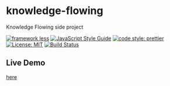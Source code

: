 # knowledge-flowing
Knowledge Flowing side project

[![framework less](https://file-blyuofkggj.now.sh)](https://github.com/frameworkless-movement/manifesto)
[![JavaScript Style Guide](https://img.shields.io/badge/code_style-standard-brightgreen.svg)](https://standardjs.com)
[![code style: prettier](https://img.shields.io/badge/code_style-prettier-ff69b4.svg?style=flat-square)](https://github.com/prettier/prettier)
[![License: MIT](https://img.shields.io/badge/License-MIT-yellow.svg)](https://opensource.org/licenses/MIT)
[![Build Status](https://travis-ci.org/ideatosrl/knowledge-flowing.svg?branch=master)](https://travis-ci.org/ideatosrl/knowledge-flowing)

## Live Demo

[here](http://knowledge.extrategy.net/)